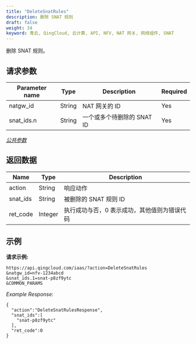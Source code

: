 ```yaml
---
title: "DeleteSnatRules"
description: 删除 SNAT 规则
draft: false
weight: 34
keyword: 青云, QingCloud, 云计算, API, NFV, NAT 网关, 网络组件, SNAT
---
```


删除 SNAT 规则。

## 请求参数

| Parameter name | Type | Description | Required |
| --- | --- | --- | --- |
| natgw_id | String | NAT 网关的 ID | Yes |
| snat_ids.n | String | 一个或多个待删除的 SNAT ID | Yes |

[_公共参数_](../../get_api/parameters/)

## 返回数据

| Name | Type | Description |
| --- | --- | --- |
| action | String | 响应动作 |
| snat_ids | String | 被删除的 SNAT 规则 ID |
| ret_code | Integer | 执行成功与否，0 表示成功，其他值则为错误代码 |

## 示例

**请求示例:**

```
https://api.qingcloud.com/iaas/?action=DeleteSnatRules
&natgw_id=nfv-1234abcd
&snat_ids.1=snat-p8zf9ytc
&COMMON_PARAMS
```

_Example Response_:

```
{
  "action":"DeleteSnatRulesResponse",
  "snat_ids":[
    "snat-p8zf9ytc"
  ],
  "ret_code":0
}
```
